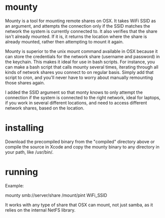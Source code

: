 mounty
======

Mounty is a tool for mounting remote shares on OSX. It takes WiFi SSID as an argument, and attempts the connection only if the SSID matches the network the system is currently connected to. It also verifies that the share isn't already mounted. If it is, it returns the location where the share is already mounted, rather then attempting to mount it again.

Mounty is superior to the unix mount command available in OSX because it can store the credentials for the network share (username and password) in the keychain. This makes it ideal for use in bash scripts. For instance, you can make a bash script that calls mounty several times, iterating through all kinds of network shares you connect to on regular basis. Simply add that script to cron, and you'll never have to worry about manually remounting those shares again.

I added the SSID argument so that monty knows to only attempt the connection if the system is connected to the right network, ideal for laptops, if you work in several different locations, and need to access different network shares, based on the location.

installing
=======

Download the precompiled binary from the "compiled" directory above or compile the source in Xcode and copy the mounty binary to any directory in your path, like /usr/bin/.

running
======

Example:

mounty smb://server/share /mount/pint WiFi_SSID

It works with any type of share that OSX can mount, not just samba, as it relies on the internal NetFS library.

